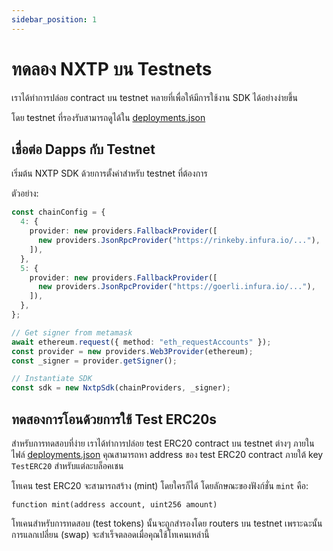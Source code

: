 ```yaml
---
sidebar_position: 1
---
```


# ทดลอง NXTP บน Testnets

เราได้ทำการปล่อย contract บน testnet หลายที่เพื่อให้มีการใช้งาน SDK ได้อย่างง่ายขึ้น

โดย testnet ที่รองรับสามารถดูได้ใน [deployments.json](https://github.com/connext/nxtp/blob/main/packages/contracts/deployments.json)

## เชื่อต่อ Dapps กับ Testnet

เริ่มต้น NXTP SDK ด้วยการตั้งค่าสำหรับ testnet ที่ต้องการ

ตัวอย่าง:

```typescript
const chainConfig = {
  4: {
    provider: new providers.FallbackProvider([
      new providers.JsonRpcProvider("https://rinkeby.infura.io/..."),
    ]),
  },
  5: {
    provider: new providers.FallbackProvider([
      new providers.JsonRpcProvider("https://goerli.infura.io/..."),
    ]),
  },
};

// Get signer from metamask
await ethereum.request({ method: "eth_requestAccounts" });
const provider = new providers.Web3Provider(ethereum);
const _signer = provider.getSigner();

// Instantiate SDK
const sdk = new NxtpSdk(chainProviders, _signer);
```

## ทดสองการโอนด้วยการใช้ Test ERC20s

สำหรับการทดสอบที่ง่าย เราได้ทำการปล่อย test ERC20 contract บน testnet ต่างๆ ภายในไฟล์ [deployments.json](https://github.com/connext/nxtp/blob/main/packages/contracts/deployments.json) คุณสามารถหา address ของ test ERC20 contract ภายใต้ key `TestERC20` สำหรับแต่ละบล็อคเชน

โทเคน test ERC20 จะสามารถสร้าง (mint) โดยใครก็ได้ โดยลักษณะของฟังก์ชั่น `mint` คือ:

```
function mint(address account, uint256 amount)
```

โทเคนสำหรับการทดสอบ (test tokens) นั้นจะถูกสำรองโดย routers บน testnet เพราะฉะนั้นการแลกเปลี่ยน (swap) จะสำเร็จตลอดเมื่อคุณใช้โทเคนเหล่านี้
